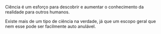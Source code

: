 Ciência é um esforço para descobrir e aumentar o conhecimento da realidade para outros humanos.

Existe mais de um tipo de ciência na verdade, já que um escopo geral que nem esse pode ser facilmente auto anulável.